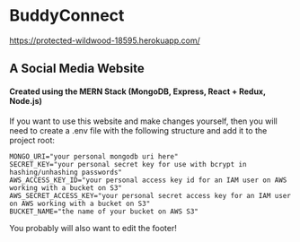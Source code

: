 # BuddyConnect

https://protected-wildwood-18595.herokuapp.com/

## A Social Media Website
#### Created using the MERN Stack (MongoDB, Express, React + Redux, Node.js)

If you want to use this website and make changes yourself, then you will need to create a .env file with the following structure and add it to the project root: 
```
MONGO_URI="your personal mongodb uri here"
SECRET_KEY="your personal secret key for use with bcrypt in hashing/unhashing passwords"
AWS_ACCESS_KEY_ID="your personal access key id for an IAM user on AWS working with a bucket on S3"
AWS_SECRET_ACCESS_KEY="your personal secret access key for an IAM user on AWS working with a bucket on S3"
BUCKET_NAME="the name of your bucket on AWS S3"
```

You probably will also want to edit the footer!
